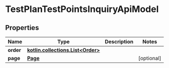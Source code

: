 
# TestPlanTestPointsInquiryApiModel

## Properties
| Name | Type | Description | Notes |
| ------------ | ------------- | ------------- | ------------- |
| **order** | [**kotlin.collections.List&lt;Order&gt;**](Order.md) |  |  |
| **page** | [**Page**](Page.md) |  |  [optional] |



